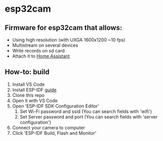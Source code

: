 # esp32cam

## Firmware for esp32cam that allows:
* Using high resolution (with UXGA 1600x1200 ~10 fps)
* Multistream on several devices
* Write records on sd card
* Attach it to [Home Assistant](https://github.com/Nirklav/esp32cam_ha)

## How-to: build
1. Install VS Code
2. Install ESP-IDF [guide](https://github.com/espressif/vscode-esp-idf-extension/blob/master/docs/tutorial/install.md)
3. Clone this repo
4. Open it with VS Code
5. Open 'ESP-IDF SDK Configuration Editor'
   1. Set Wi-Fi password and ssid (You can search fields with 'wifi')
   2. Set Server password and port (You can search fields with 'server configuration')
6. Connect your camera to computer
7. Click 'ESP-IDF Build, Flash and Monitor'
